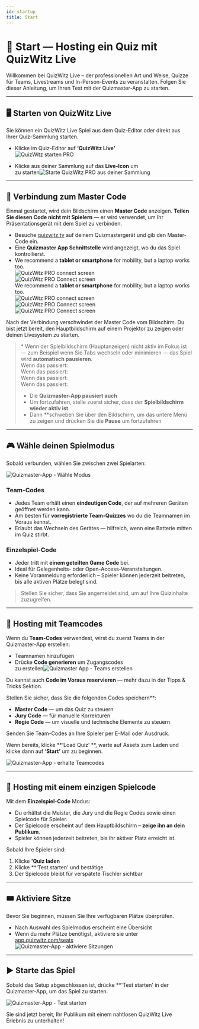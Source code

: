 ```yaml
---
id: startup
title: Start
---
```


# 🚀 Start — Hosting ein Quiz mit QuizWitz Live

Willkommen bei QuizWitz Live – der professionellen Art und Weise, Quizze für Teams, Livestreams und In-Person-Events zu veranstalten. Folgen Sie dieser Anleitung, um Ihren Test mit der Quizmaster-App zu starten.

---

## 🖥️ Starten von QuizWitz Live

Sie können ein QuizWitz Live Spiel aus dem Quiz-Editor oder direkt aus Ihrer Quiz-Sammlung starten.

- Klicke im Quiz-Editor auf **‘QuizWitz Live'**\
  ![QuizWitz starten PRO](/images/start-quizwitz-pro.png)

- Klicke aus deiner Sammlung auf das **Live-Icon** um\
  zu starten![Starte QuizWitz PRO aus deiner Sammlung](/images/start-quizwitz-live.png)

---

## 🔐 Verbindung zum Master Code

Einmal gestartet, wird dein Bildschirm einen **Master Code** anzeigen. **Teilen Sie diesen Code nicht mit Spielern** — er wird verwendet, um Ihr Präsentationsgerät mit dem Spiel zu verbinden.

- Besuche [quizwitz.tv](https://quizwitz.tv) auf deinem Quizmastergerät und gib den Master-Code ein.
- Eine **Quizmaster App Schnittstelle** wird angezeigt, wo du das Spiel kontrollierst.
- We recommend a **tablet or smartphone** for mobility, but a laptop works too.\
  ![QuizWitz PRO connect screen](/images/quizwitz-pro-connect-token.png)\
  ![QuizWitz PRO Connect screen](/images/quizwitz-pro-connect-token.png)\
  We recommend a **tablet or smartphone** for mobility, but a laptop works too.\
  ![QuizWitz PRO connect screen](/images/quizwitz-pro-connect-token.png)\
  ![QuizWitz PRO Connect screen](/images/quizwitz-pro-connect-token.png)\
  ![QuizWitz PRO Connect screen](/images/quizwitz-pro-connect-token.png)

Nach der Verbindung verschwindet der Master Code vom Bildschirm. Du bist jetzt bereit, den Hauptbildschirm auf einem Projektor zu zeigen oder deinen Livesystem zu starten.

> \* Wenn der Spielbildschirm (Hauptanzeigen) nicht aktiv im Fokus ist — zum Beispiel wenn Sie Tabs wechseln oder minimieren — das Spiel wird **automatisch pausieren**.\
> Wenn das passiert:\
> Wenn das passiert:\
> Wenn das passiert:\
> Wenn das passiert:
>
> - Die **Quizmaster-App pausiert auch**
> - Um fortzufahren, stelle zuerst sicher, dass der **Spielbildschirm wieder aktiv ist**
> - Dann \*\*schweben Sie über den Bildschirm, um das untere Menü zu zeigen und drücken Sie die **Pause** um fortzufahren

---

## 🎮 Wähle deinen Spielmodus

Sobald verbunden, wählen Sie zwischen zwei Spielarten:

![Quizmaster-App - Wähle Modus](/images/quizmaster-app-select-mode.png)

### Team-Codes

- Jedes Team erhält einen **eindeutigen Code**, der auf mehreren Geräten geöffnet werden kann.
- Am besten für **vorregistrierte Team-Quizzes** wo du die Teamnamen im Voraus kennst.
- Erlaubt das Wechseln des Gerätes — hilfreich, wenn eine Batterie mitten im Quiz stirbt.

### Einzelspiel-Code

- Jeder tritt mit **einem geteilten Game Code** bei.
- Ideal für Gelegenheits- oder Open-Access-Veranstaltungen.
- Keine Voranmeldung erforderlich – Spieler können jederzeit beitreten, bis alle aktiven Plätze belegt sind.

> Stellen Sie sicher, dass Sie angemeldet sind, um auf Ihre Quizinhalte zuzugreifen.

---

## 👥 Hosting mit Teamcodes

Wenn du **Team-Codes** verwendest, wirst du zuerst Teams in der Quizmaster-App erstellen:

- Teamnamen hinzufügen
- Drücke **Code generieren** um Zugangscodes\
  zu erstellen![Quizmaster App - Teams erstellen](/images/quizmaster-app-create-teams.png)

Du kannst auch **Code im Voraus reservieren** — mehr dazu in der Tipps & Tricks Sektion.

Stellen Sie sicher, dass Sie die folgenden Codes speichern\*\*:

- **Master Code** — um das Quiz zu steuern
- **Jury Code** — für manuelle Korrekturen
- **Regie Code** — um visuelle und technische Elemente zu steuern

Senden Sie Team-Codes an Ihre Spieler per E-Mail oder Ausdruck.

Wenn bereits, klicke \*\*‘Load Quiz’ \*\*, warte auf Assets zum Laden und klicke dann auf **‘Start’** um zu beginnen.

![Quizmaster-App - erhalte Teamcodes](/images/quizmaster-app-create-teams2.png)

---

## 👤 Hosting mit einem einzigen Spielcode

Mit dem **Einzelspiel-Code** Modus:

- Du erhältst die Meister, die Jury und die Regie Codes sowie einen Spielcode für Spieler.
- Der Spielcode erscheint auf dem Hauptbildschirm – **zeige ihn an dein Publikum**.
- Spieler können jederzeit beitreten, bis ihr aktiver Platz erreicht ist.

Sobald Ihre Spieler sind:

1. Klicke **'Quiz laden**
2. Klicke \*\*'Test starten' und bestätige
3. Der Spielcode bleibt für verspätete Tischler sichtbar

---

## 🎟️ Aktiviere Sitze

Bevor Sie beginnen, müssen Sie Ihre verfügbaren Plätze überprüfen.

- Nach Auswahl des Spielmodus erscheint eine Übersicht
- Wenn du mehr Plätze benötigst, aktiviere sie unter [app.quizwitz.com/seats](https://app.quizwitz.com/seats)\
  ![Quizmaster-App - aktiviere Sitzungen](/images/quizmaster-app-seats.png)

---

## ▶️ Starte das Spiel

Sobald das Setup abgeschlossen ist, drücke \*\*'Test starten' in der Quizmaster-App, um das Spiel zu starten.

![Quizmaster-App - Test starten](/images/quizmaster-app-start-quiz.png)

Sie sind jetzt bereit, Ihr Publikum mit einem nahtlosen QuizWitz Live Erlebnis zu unterhalten!
